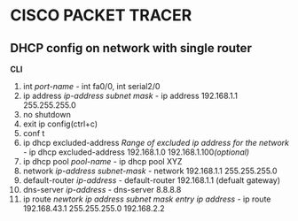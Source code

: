 <h1>CISCO PACKET TRACER</h1>

<h2>DHCP config on network with single router </h2>
<b>CLI</b><br>
<ol type="roman">
  <li>int <i>port-name</i> - int fa0/0, int serial2/0</li>
  <li>ip address <i>ip-address subnet mask</i> - ip address 192.168.1.1 255.255.255.0</li>
  <li>no shutdown</li>
  <li>exit ip config(ctrl+c)</li>
  <li>conf t</li>
  <li>ip dhcp excluded-address <i>Range of excluded ip address for the network</i> - ip dhcp excluded-address 192.168.1.0 192.168.1.100<i>(optional)</i></li>
  <li>ip dhcp pool <i>pool-name</i> - ip dhcp pool XYZ</li>
  <li>network <i>ip-address subnet-mask</i> - network 192.168.1.1 255.255.255.0</li>
  <li>default-router <i>ip-address</i> - default-router 192.168.1.1 (defualt gateway)</li>
  <li>dns-server <i>ip-address</i> - dns-server 8.8.8.8</li>
  <li>ip route <i>newtork ip address subnet mask entry ip address</i> - ip route 192.168.43.1 255.255.255.0 192.168.2.2</li>
  
</ol>
  
